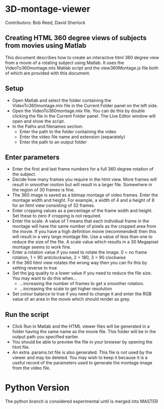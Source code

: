 # 3D-montage-viewer
Contributors: Bob Reed, David Sherlock

## Creating HTML 360 degree views of subjects from movies using Matlab

This document describes how to create an interactive html 360 degree view from a movie of a rotating subject using Matlab. It uses the VideoTo360montage.mlx Matlab script and the view360Montage.js file both of which are provided with this document.

## Setup

*	Open Matlab and select the folder containing the VideoTo360montage.mlx file in the Current Folder panel on the left side.
*	Open the VideoTo360montage.mlx file. You can do this by double clicking the file in the Current Folder panel. The Live Editor window will open and show the script.
*	In the Paths and filenames section:
	* Enter the path to the folder containing the video
	* Enter the video file name and extension (separately)
	* Enter the path to an output folder

## Enter parameters

*	Enter the first and last frame numbers for a full 360 degree rotation of the subject.
*	Decide how many frames you require in the html view. More frames will result in smoother motion but will result in a larger file. Somewhere in the region of 30 frames is fine.
*	The 360 image is saved as a bitmap montage of video frames. Enter the montage width and height. For example, a width of 4 and a height of 8 for an html view consisting of 32 frames.
*	Enter cropping values as a percentage of the frame width and height. Set these to zero if cropping is not required.
*	Enter the scale. A value of 1 means that each individual frame in the montage will have the same number of pixels as the cropped area from the movie. If you have a high definition movie (recommended) then this will result in a very large montage file. Use a value of less than one to reduce the size of the file. A scale value which results in a 30 Megapixel montage seems to work fine.
*	Enter a rotation value if you need to rotate the image. 0 = no frame rotation,  1 = 90 anticlockwise,  2 = 180,  3 = 90 clockwise
*	If the 360 html view rotates the wrong way then you can fix this by setting reverse to true
*	Set the jpg quality to a lower value if you need to reduce the file size. You may want to do this when…
	* …increasing the number of frames to get a smoother rotation.
	* …increasing the scale to get higher resolution
*	Set colour balance to true if you need to change it and enter the RGB value of an area in the movie which should render as grey.

## Run the script

*	Click Run in Matlab and the HTML viewer files will be generated in a folder having the same name as the movie file. This folder will be in the output path you specified earlier.
*	You should be able to preview the file in your browser by opening the html file.
*	An extra .params.txt file is also generated. This file is not used by the viewer and may be deleted. You may wish to keep it because it is a useful record of the parameters used to generate the montage image from the video file.

# Python Version

The python branch is considered experimental until is merged  into MASTER
